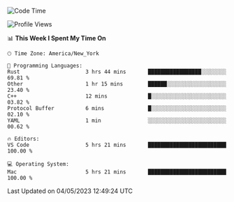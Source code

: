 <!--START_SECTION:waka-->
![Code Time](http://img.shields.io/badge/Code%20Time-357%20hrs%2037%20mins-blue)

![Profile Views](http://img.shields.io/badge/Profile%20Views-38-blue)

📊 **This Week I Spent My Time On** 

```text
🕑︎ Time Zone: America/New_York

💬 Programming Languages: 
Rust                     3 hrs 44 mins       █████████████████░░░░░░░░   69.81 % 
Other                    1 hr 15 mins        ██████░░░░░░░░░░░░░░░░░░░   23.40 % 
C++                      12 mins             █░░░░░░░░░░░░░░░░░░░░░░░░   03.82 % 
Protocol Buffer          6 mins              █░░░░░░░░░░░░░░░░░░░░░░░░   02.10 % 
YAML                     1 min               ░░░░░░░░░░░░░░░░░░░░░░░░░   00.62 % 

🔥 Editors: 
VS Code                  5 hrs 21 mins       █████████████████████████   100.00 % 

💻 Operating System: 
Mac                      5 hrs 21 mins       █████████████████████████   100.00 % 
```


 Last Updated on 04/05/2023 12:49:24 UTC
<!--END_SECTION:waka-->
